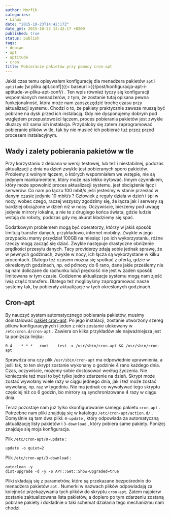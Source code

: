 ```yaml
---
author: Morfik
categories:
- Linux
date: "2015-10-23T14:42:17Z"
date_gmt: 2015-10-23 12:42:17 +0200
published: true
status: publish
tags:
- debian
- apt
- aptitude
- cron
title: Pobieranie pakietów przy pomocy cron-apt
---
```


Jakiś czas temu opisywałem konfigurację dla menadżera pakietów `apt` i `aptitude` [w pliku
apt.conf]({{< baseurl >}}/post/konfiguracja-apt-i-aptitude-w-pliku-apt-conf/) . Ten wpis również
tyczy się konfiguracji wspomnianych menadżerów, z tym, że zostanie tutaj opisana pewna
funkcjonalność, która może nam zaoszczędzić trochę czasu przy aktualizacji systemu. Chodzi o to,
że pakiety praktycznie zawsze muszą być pobrane na dysk przed ich instalacją. Gdy nie dysponujemy
dobrym pod względem przepustowości łączem, proces pobierania pakietów jest zwykle dłuższy niż sama
ich instalacja. Przydałoby się zatem zaprogramować pobieranie plików w tle, tak by nie musieć ich
pobierać tuż przez przed procesem instalacyjnym.

<!--more-->
## Wady i zalety pobierania pakietów w tle

Przy korzystaniu z debiana w wersji testowej, lub też i niestabilnej, podczas aktualizacji z dnia na
dzień zwykle jest pobieranych sporo pakietów. Problemy z wolnym łączem, o których wspomniałem we
wstępie, nie są jedynym mankamentem, który może nas lekko irytować. Innym czynnikiem, który może
spowolnić proces aktualizacji systemu, jest obciążenie łącz i serwerów. Co nam po łączu 100 mbit/s
jeśli jesteśmy w stanie przesłać w danym czasie jedynie 10 mbit/s ? Człowiek z reguły działa w dzień
i śpi w nocy, wobec czego, raczej wszyscy zgodzimy się, że łącza jak i serwery są bardziej obciążone
w dzień niż w nocy. Oczywiście, bierzemy pod uwagę jedynie mirrory lokalne, a nie te z drugiego
końca świata, gdzie ludzie wstają do roboty, podczas gdy my akurat kładziemy się spać.

Dodatkowym problemem mogą być operatorzy, którzy w jakiś sposób limitują transfer danych,
przykładowo, internet mobilny. Zwykle w jego przypadku mamy przydział 100GB na miesiąc i po ich
wykorzystaniu, różne rzeczy mogą zacząć się dziać. Zwykle następuje drastyczne obniżenie prędkości
przesyłu danych. Tacy providerzy zdają sobie jednak sprawę, że w pewnych godzinach, zwykle w nocy,
ich łącza są wykorzystane w kilku procentach. Dlatego też czasem można się spotkać z ofertą, gdzie w
określonych godzinach, np. od północy do 6 rano, dane jakie prześlemy nie są nam doliczane do
rachunku lub/i prędkość nie jest w żaden sposób limitowana w tym czasie. Codzienne aktualizacje
systemu mogą nam zjeść lwią część transferu. Dlatego też moglibyśmy zaprogramować nasze systemy tak,
by pobierały aktualizacje w tych określonych godzinach.

## Cron-apt

By nauczyć system automatycznego pobierania pakietów, musimy doinstalować [pakiet
cron-apt](https://packages.debian.org/pl/sid/cron-apt). Po jego instalacji, zostanie utworzony
szereg plików konfiguracyjnych i jeden z nich zostanie ulokowany w `/etc/cron.d/cron-apt` . Zawiera
on kilka przykładów ale najważniejsza jest ta poniższa linijka:

    0 4    * * *   root    test -x /usr/sbin/cron-apt && /usr/sbin/cron-apt

Sprawdza ona czy plik `/usr/sbin/cron-apt` ma odpowiednie uprawnienia, a jeśli tak, to ten skrypt
zostanie wykonany o godzinie 4 rano każdego dnia. Czas, oczywiście, możemy sobie dostosować według
życzenia. Nie koniecznie też musi to być tylko jedno zdarzenie na dzień. Skrypt może zostać
wywołany wiele razy w ciągu jednego dnia, jak i też może zostać wywołany, np. raz w tygodniu. Nie
ma jednak co wywoływać tego skryptu częściej niż co 6 godzin, bo mirrory są synchronizowane 4 razy
w ciągu dnia.

Teraz pozostaje nam już tylko skonfigurowanie samego pakietu `cron-apt` . Potrzebne nam pliki
znajdują się w katalogu `/etc/cron-apt/action.d/` . Domyślnie są tam dwa pliki: `0-update` , który
odpowiada za automatyczną aktualizację listy pakietów i `3-download` , który pobiera same pakiety.
Poniżej znajduje się moja konfiguracja.

Plik `/etc/cron-apt/0-update` :

    update -o quiet=2

Plik `/etc/cron-apt/3-download` :

    autoclean -y
    dist-upgrade -d -y -o APT::Get::Show-Upgraded=true

Pliki składają się z parametrów, które są przekazane bezpośrednio do menadżera pakietów `apt` .
Numerki w nazwach plików odpowiadają za kolejność przekazywania tych plików do skryptu `cron-apt`.
Zatem najpierw zostanie zaktualizowana lista pakietów, a dopiero po tym zdarzeniu zostaną pobrane
pakiety i dokładnie o taki schemat działania tego mechanizmu nam chodzi.
